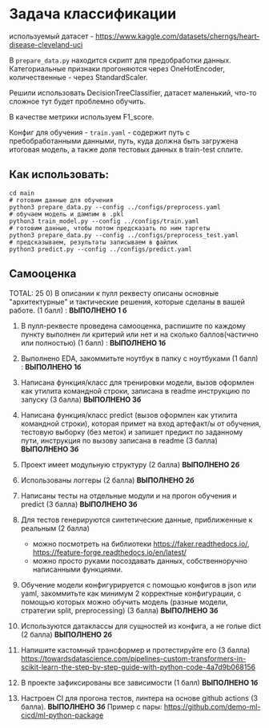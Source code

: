 # Задача классификации

используемый датасет - https://www.kaggle.com/datasets/cherngs/heart-disease-cleveland-uci

В `prepare_data.py` находится скрипт для предобработки данных. Категориальные признаки прогоняются через OneHotEncoder,
количественные - через StandardScaler.

Решили использовать DecisionTreeClassifier, датасет маленький, что-то сложное тут будет проблемно обучить.

В качестве метрики используем F1_score.

Конфиг для обучения - `train.yaml` - содержит путь с пребобработанными данными, путь, куда должна быть загружена итоговая модель, а также доля тестовых данных в train-test сплите.

## Как использовать:
```shell
cd main
# готовим данные для обучения
python3 prepare_data.py --config ../configs/preprocess.yaml
# обучаем модель и дампим в .pkl
python3 train_model.py --config ../configs/train.yaml
# готовим данные, чтобы потом предсказать по ним таргеты
python3 prepare_data.py --config ../configs/preprocess_test.yaml
# предсказываем, результаты записываем в файлик
python3 predict.py --config ../configs/predict.yaml
```

## Самооценка
TOTAL: 25
0) В описании к пулл реквесту описаны основные "архитектурные" и тактические решения, которые сделаны в вашей работе. (1 балл)  : **ВЫПОЛНЕНО 1 б**
1) В пулл-реквесте проведена самооценка, распишите по каждому пункту выполнен ли критерий или нет и на сколько баллов(частично или полностью) (1 балл)  : **ВЫПОЛНЕНО 1б**

2) Выполнено EDA, закоммитьте ноутбук в папку с ноутбуками (1 балл) : **ВЫПОЛНЕНО 1б**

3) Написана функция/класс для тренировки модели, вызов оформлен как утилита командной строки, записана в readme инструкцию по запуску (3 балла) **ВЫПОЛНЕНО 3б**

4) Написана функция/класс predict (вызов оформлен как утилита командной строки), которая примет на вход артефакт/ы от обучения, тестовую выборку (без меток) и запишет предикт по заданному пути, инструкция по вызову записана в readme (3 балла) **ВЫПОЛНЕНО 3б**

5) Проект имеет модульную структуру (2 балла) **ВЫПОЛНЕНО 2б**
6) Использованы логгеры (2 балла) **ВЫПОЛНЕНО 2б**

7) Написаны тесты на отдельные модули и на прогон обучения и predict (3 балла) **ВЫПОЛНЕНО 3б**

8) Для тестов генерируются синтетические данные, приближенные к реальным (2 балла) 
   - можно посмотреть на библиотеки https://faker.readthedocs.io/, https://feature-forge.readthedocs.io/en/latest/
   - можно просто руками посоздавать данных, собственноручно написанными функциями.

9) Обучение модели конфигурируется с помощью конфигов в json или yaml, закоммитьте как минимум 2 корректные конфигурации, с помощью которых можно обучить модель (разные модели, стратегии split, preprocessing) (3 балла) **ВЫПОЛНЕНО 3б**
10) Используются датаклассы для сущностей из конфига, а не голые dict (2 балла) **ВЫПОЛНЕНО 2б**

11) Напишите кастомный трансформер и протестируйте его (3 балла)
   https://towardsdatascience.com/pipelines-custom-transformers-in-scikit-learn-the-step-by-step-guide-with-python-code-4a7d9b068156

12) В проекте зафиксированы все зависимости (1 балл) **ВЫПОЛНЕНО 1б**
13) Настроен CI для прогона тестов, линтера на основе github actions (3 балла). **ВЫПОЛНЕНО 3б**
Пример с пары: https://github.com/demo-ml-cicd/ml-python-package
